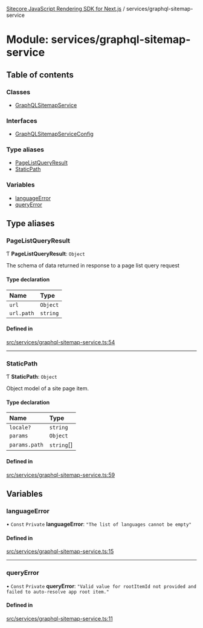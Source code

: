 [Sitecore JavaScript Rendering SDK for Next.js](../README.md) / services/graphql-sitemap-service

# Module: services/graphql-sitemap-service

## Table of contents

### Classes

- [GraphQLSitemapService](../classes/services_graphql_sitemap_service.GraphQLSitemapService.md)

### Interfaces

- [GraphQLSitemapServiceConfig](../interfaces/services_graphql_sitemap_service.GraphQLSitemapServiceConfig.md)

### Type aliases

- [PageListQueryResult](services_graphql_sitemap_service.md#pagelistqueryresult)
- [StaticPath](services_graphql_sitemap_service.md#staticpath)

### Variables

- [languageError](services_graphql_sitemap_service.md#languageerror)
- [queryError](services_graphql_sitemap_service.md#queryerror)

## Type aliases

### PageListQueryResult

Ƭ **PageListQueryResult**: `Object`

The schema of data returned in response to a page list query request

#### Type declaration

| Name | Type |
| :------ | :------ |
| `url` | `Object` |
| `url.path` | `string` |

#### Defined in

[src/services/graphql-sitemap-service.ts:54](https://github.com/Sitecore/jss/blob/c1078945/packages/sitecore-jss-nextjs/src/services/graphql-sitemap-service.ts#L54)

___

### StaticPath

Ƭ **StaticPath**: `Object`

Object model of a site page item.

#### Type declaration

| Name | Type |
| :------ | :------ |
| `locale?` | `string` |
| `params` | `Object` |
| `params.path` | `string`[] |

#### Defined in

[src/services/graphql-sitemap-service.ts:59](https://github.com/Sitecore/jss/blob/c1078945/packages/sitecore-jss-nextjs/src/services/graphql-sitemap-service.ts#L59)

## Variables

### languageError

• `Const` `Private` **languageError**: ``"The list of languages cannot be empty"``

#### Defined in

[src/services/graphql-sitemap-service.ts:15](https://github.com/Sitecore/jss/blob/c1078945/packages/sitecore-jss-nextjs/src/services/graphql-sitemap-service.ts#L15)

___

### queryError

• `Const` `Private` **queryError**: ``"Valid value for rootItemId not provided and failed to auto-resolve app root item."``

#### Defined in

[src/services/graphql-sitemap-service.ts:11](https://github.com/Sitecore/jss/blob/c1078945/packages/sitecore-jss-nextjs/src/services/graphql-sitemap-service.ts#L11)
